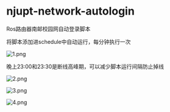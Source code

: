 # njupt-network-autologin
Ros路由器南邮校园网自动登录脚本

将脚本添加进schedule中自动运行，每分钟执行一次

![1.png](https://s2.loli.net/2022/06/10/jGmYluOhpDeUqCv.png)

晚上23:00和23:30是断线高峰期，可以减少脚本运行间隔防止掉线

![2.png](https://s2.loli.net/2022/06/10/s8KaBOq53rcIfZw.png)

![3.png](https://s2.loli.net/2022/06/10/qxDjZytb4MYNimH.png)

![4.png](https://s2.loli.net/2022/06/10/Qc8aMvxFkGj45sJ.png)
